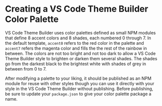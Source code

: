 # Creating a VS Code Theme Builder Color Palette
VS Code Theme Builder uses color palettes defined as small NPM modules that define 8 accent colors and 8 shades, each numbered 0 through 7. In the default template, `accent0` refers to the red color in the palette and `accent7` refers the magenta color and fills the the rest of the rainbow in between. The colors are not too bright and not too dark to allow a VS Code Theme Builder style to brighten or darken them several shades. The shades go from the darkest black to the brightest white with shades of grey in between from 0 to 7.

After modifying a palette to your liking, it should be published as an NPM module for reuse with other styles though you can use it directly with your style in the VS Code Theme Builder without publishing. Before publishing, be sure to update your `package.json` to give your color palette package a name.
